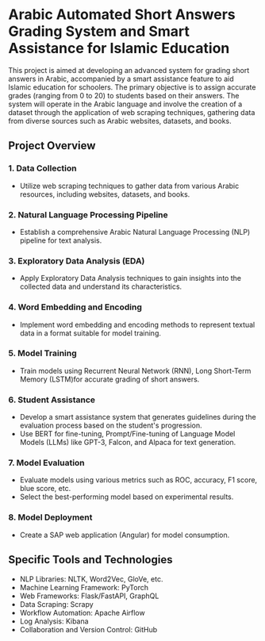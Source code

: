 # Arabic Automated Short Answers Grading System and Smart Assistance for Islamic Education 

This project is aimed at developing an advanced system for grading short answers in Arabic, accompanied by a smart assistance feature to aid Islamic education for schoolers. The primary objective is to assign accurate grades (ranging from 0 to 20) to students based on their answers. The system will operate in the Arabic language and involve the creation of a dataset through the application of web scraping techniques, gathering data from diverse sources such as Arabic websites, datasets, and books.

## Project Overview

### 1. Data Collection
- Utilize web scraping techniques to gather data from various Arabic resources, including websites, datasets, and books.

### 2. Natural Language Processing Pipeline
- Establish a comprehensive Arabic Natural Language Processing (NLP) pipeline for text analysis.

### 3. Exploratory Data Analysis (EDA)
- Apply Exploratory Data Analysis techniques to gain insights into the collected data and understand its characteristics.

### 4. Word Embedding and Encoding
- Implement word embedding and encoding methods to represent textual data in a format suitable for model training.

### 5. Model Training
- Train models using Recurrent Neural Network (RNN), Long Short-Term Memory (LSTM)for accurate grading of short answers.

### 6. Student Assistance
- Develop a smart assistance system that generates guidelines during the evaluation process based on the student's progression.
- Use BERT for fine-tuning, Prompt/Fine-tuning of Language Model Models (LLMs) like GPT-3, Falcon, and Alpaca for text generation.

### 7. Model Evaluation
- Evaluate models using various metrics such as ROC, accuracy, F1 score, blue score, etc.
- Select the best-performing model based on experimental results.

### 8. Model Deployment
- Create a SAP web application (Angular) for model consumption.

## Specific Tools and Technologies

- NLP Libraries: NLTK, Word2Vec, GloVe, etc.
- Machine Learning Framework: PyTorch
- Web Frameworks: Flask/FastAPI, GraphQL
- Data Scraping: Scrapy
- Workflow Automation: Apache Airflow
- Log Analysis: Kibana
- Collaboration and Version Control: GitHub

